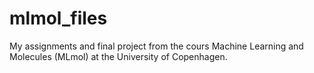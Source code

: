 # mlmol_files
My assignments and final project from the cours Machine Learning and Molecules (MLmol) at the University of Copenhagen.
